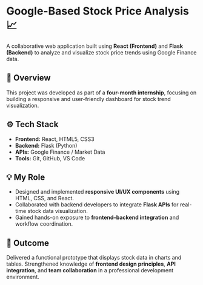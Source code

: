 # Google-Based Stock Price Analysis 📈

A collaborative web application built using **React (Frontend)** and **Flask (Backend)** to analyze and visualize stock price trends using Google Finance data.

## 🧩 Overview
This project was developed as part of a **four-month internship**, focusing on building a responsive and user-friendly dashboard for stock trend visualization.

## ⚙️ Tech Stack
- **Frontend:** React, HTML5, CSS3
- **Backend:** Flask (Python)
- **APIs:** Google Finance / Market Data
- **Tools:** Git, GitHub, VS Code

## 💡 My Role
- Designed and implemented **responsive UI/UX components** using HTML, CSS, and React.
- Collaborated with backend developers to integrate **Flask APIs** for real-time stock data visualization.
- Gained hands-on exposure to **frontend–backend integration** and workflow coordination.

## 🚀 Outcome
Delivered a functional prototype that displays stock data in charts and tables. Strengthened knowledge of **frontend design principles**, **API integration**, and **team collaboration** in a professional development environment.
